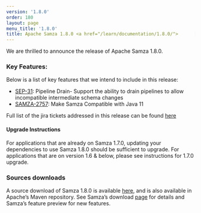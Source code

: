 ```yaml
---
version: '1.8.0'
order: 180
layout: page
menu_title: '1.8.0'
title: Apache Samza 1.8.0 <a href="/learn/documentation/1.8.0/">      [Docs] </a>
---
```

<!--
   Licensed to the Apache Software Foundation (ASF) under one or more
   contributor license agreements.  See the NOTICE file distributed with
   this work for additional information regarding copyright ownership.
   The ASF licenses this file to You under the Apache License, Version 2.0
   (the "License"); you may not use this file except in compliance with
   the License.  You may obtain a copy of the License at

       http://www.apache.org/licenses/LICENSE-2.0

   Unless required by applicable law or agreed to in writing, software
   distributed under the License is distributed on an "AS IS" BASIS,
   WITHOUT WARRANTIES OR CONDITIONS OF ANY KIND, either express or implied.
   See the License for the specific language governing permissions and
   limitations under the License.
-->

We are thrilled to announce the release of Apache Samza 1.8.0.

### Key Features:
Below is a list of key features that we intend to include in this release:
- [SEP-31](https://cwiki.apache.org/confluence/display/SAMZA/SEP-31%3A+Pipeline+Drain-+Support+the+ability+to+drain+pipelines+to+allow+incompatible+intermediate+schema+changes): Pipeline Drain- Support the ability to drain pipelines to allow incompatible intermediate schema changes
- [SAMZA-2757](https://issues.apache.org/jira/browse/SAMZA-2757): Make Samza Compatible with Java 11

Full list of the jira tickets addressed in this release can be found [here](https://issues.apache.org/jira/browse/SAMZA-2744?jql=project%20%3D%20SAMZA%20AND%20fixVersion%20%3D%201.8)

#### Upgrade Instructions
For applications that are already on Samza 1.7.0, updating your dependencies to use Samza 1.8.0 should be sufficient to upgrade.
For applications that are on version 1.6 & below, please see instructions for 1.7.0 upgrade.

### Sources downloads
A source download of Samza 1.8.0 is available [here](https://dist.apache.org/repos/dist/release/samza/1.8.0/), and is also available in Apache’s Maven repository. See Samza’s download [page](https://samza.apache.org/startup/download/) for details and Samza’s feature preview for new features.

